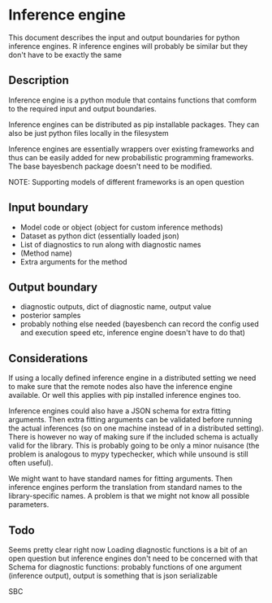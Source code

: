 # Inference engine

This document describes the input and output boundaries for python inference engines. R inference engines will probably be similar but they don't have to be exactly the same

## Description

Inference engine is a python module that contains functions that comform to the required input and output boundaries.

Inference engines can be distributed as pip installable packages. They can also be just python files locally in the filesystem

Inference engines are essentially wrappers over existing frameworks and thus can be easily added for new probabilistic programming frameworks. The base bayesbench package doesn't need to be modified.

NOTE: Supporting models of different frameworks is an open question

## Input boundary

- Model code or object (object for custom inference methods)
- Dataset as python dict (essentially loaded json)
- List of diagnostics to run along with diagnostic names
- (Method name)
- Extra arguments for the method

## Output boundary

- diagnostic outputs, dict of diagnostic name, output value
- posterior samples
- probably nothing else needed (bayesbench can record the config used and execution speed etc, inference engine doesn't have to do that)

## Considerations

If using a locally defined inference engine in a distributed setting we need to make sure that the remote nodes also have the inference engine available. Or well this applies with pip installed inference engines too.

Inference engines could also have a JSON schema for extra fitting arguments. Then extra fitting arguments can be validated before running the actual inferences (so on one machine instead of in a distributed setting). There is however no way of making sure if the included schema is actually valid for the library. This is probably going to be only a minor nuisance (the problem is analogous to mypy typechecker, which while unsound is still often useful).

We might want to have standard names for fitting arguments. Then inference engines perform the translation from standard names to the library-specific names. A problem is that we might not know all possible parameters.

## Todo

Seems pretty clear right now
Loading diagnostic functions is a bit of an open question but inference engines don't need to be concerned with that
Schema for diagnostic functions: probably functions of one argument (inference output), output is something that is json serializable

SBC 
